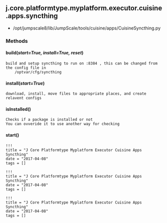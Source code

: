 <!-- toc -->
## j.core.platformtype.myplatform.executor.cuisine.apps.syncthing

- /opt/jumpscale8/lib/JumpScale/tools/cuisine/apps/CuisineSyncthing.py

### Methods

#### build(*start=True, install=True, reset*) 

```
build and setup syncthing to run on :8384 , this can be changed from the config file in
    /optvar/cfg/syncthing

```

#### install(*start=True*) 

```
download, install, move files to appropriate places, and create relavent configs

```

#### isInstalled() 

```
Checks if a package is installed or not
You can ovveride it to use another way for checking

```

#### start() 


```
!!!
title = "J Core Platformtype Myplatform Executor Cuisine Apps Syncthing"
date = "2017-04-08"
tags = []
```

```
!!!
title = "J Core Platformtype Myplatform Executor Cuisine Apps Syncthing"
date = "2017-04-08"
tags = []
```

```
!!!
title = "J Core Platformtype Myplatform Executor Cuisine Apps Syncthing"
date = "2017-04-08"
tags = []
```
